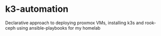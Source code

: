 # k3-automation
Declarative approach to deploying proxmox VMs, installing k3s and rook-ceph using ansible-playbooks for my homelab
